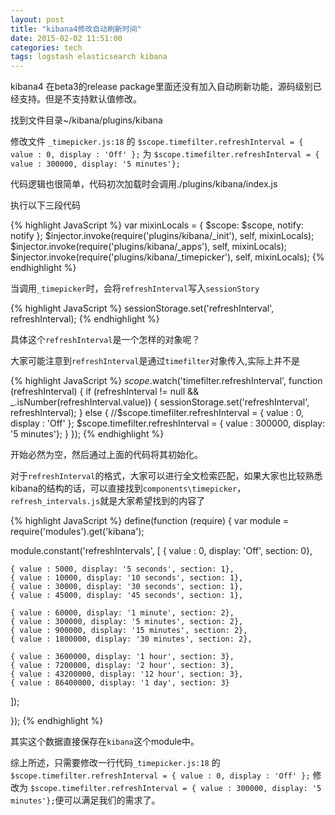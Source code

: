 ```yaml
---
layout: post
title: "kibana4修改自动刷新时间"
date: 2015-02-02 11:51:00
categories: tech
tags: logstash elasticsearch kibana
---
```


kibana4 在beta3的release package里面还没有加入自动刷新功能，源码级别已经支持。但是不支持默认值修改。

找到文件目录~/kibana/plugins/kibana

修改文件 `_timepicker.js:18` 的 `$scope.timefilter.refreshInterval = { value : 0, display : 'Off' };` 为 `$scope.timefilter.refreshInterval = { value : 300000, display: '5 minutes'};`

代码逻辑也很简单，代码初次加载时会调用./plugins/kibana/index.js

执行以下三段代码

{% highlight JavaScript %}
          var mixinLocals = { $scope: $scope, notify: notify };
          $injector.invoke(require('plugins/kibana/_init'), self, mixinLocals);
          $injector.invoke(require('plugins/kibana/_apps'), self, mixinLocals);
          $injector.invoke(require('plugins/kibana/_timepicker'), self, mixinLocals);
{% endhighlight %}

当调用`_timepicker`时，会将`refreshInterval`写入`sessionStory`

{% highlight JavaScript %}
sessionStorage.set('refreshInterval', refreshInterval);
{% endhighlight %}

具体这个`refreshInterval`是一个怎样的对象呢？

大家可能注意到`refreshInterval`是通过`timefilter`对象传入,实际上并不是

{% highlight JavaScript %}
    $scope.$watch('timefilter.refreshInterval', function (refreshInterval) {
      if (refreshInterval != null && _.isNumber(refreshInterval.value)) {
        sessionStorage.set('refreshInterval', refreshInterval);
      } else {
        //$scope.timefilter.refreshInterval = { value : 0, display : 'Off' };
        $scope.timefilter.refreshInterval = { value : 300000, display: '5 minutes'};
      }
    });
{% endhighlight %}

开始必然为空，然后通过上面的代码将其初始化。

对于`refreshInterval`的格式，大家可以进行全文检索匹配，如果大家也比较熟悉kibana的结构的话，可以直接找到`components\timepicker`，`refresh_intervals.js`就是大家希望找到的内容了

{% highlight JavaScript %}
define(function (require) {
  var module = require('modules').get('kibana');

  module.constant('refreshIntervals', [
    { value : 0, display: 'Off', section: 0},

    { value : 5000, display: '5 seconds', section: 1},
    { value : 10000, display: '10 seconds', section: 1},
    { value : 30000, display: '30 seconds', section: 1},
    { value : 45000, display: '45 seconds', section: 1},

    { value : 60000, display: '1 minute', section: 2},
    { value : 300000, display: '5 minutes', section: 2},
    { value : 900000, display: '15 minutes', section: 2},
    { value : 1800000, display: '30 minutes', section: 2},

    { value : 3600000, display: '1 hour', section: 3},
    { value : 7200000, display: '2 hour', section: 3},
    { value : 43200000, display: '12 hour', section: 3},
    { value : 86400000, display: '1 day', section: 3}
  ]);

});
{% endhighlight %}

其实这个数据直接保存在`kibana`这个module中。

综上所述，只需要修改一行代码`_timepicker.js:18` 的 `$scope.timefilter.refreshInterval = { value : 0, display : 'Off' };` 修改为 `$scope.timefilter.refreshInterval = { value : 300000, display: '5 minutes'};`便可以满足我们的需求了。